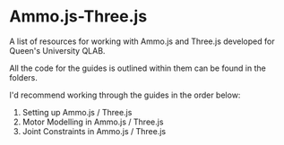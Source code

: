 # Ammo.js-Three.js
A list of resources for working with Ammo.js and Three.js developed for Queen's University QLAB.

All the code for the guides is outlined within them can be found in the folders.

I'd recommend working through the guides in the order below:
1. Setting up Ammo.js / Three.js
2. Motor Modelling in Ammo.js / Three.js
3. Joint Constraints in Ammo.js / Three.js

